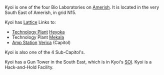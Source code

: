 Kyoi is one of the four Bio Laboratories on [Amerish](../locations/Amerish.md).
It is located in the very South East of Amerish, in grid N15.

Kyoi has [Lattice](../terminology/Lattice.md) Links to:

- [Technology Plant](../locations/Technology_Plant.md) [Heyoka](Heyoka.md)
- Technology Plant [Mekala](Mekala.md)
- [Amp Station](../locations/Amp_Station.md) [Verica](Verica.md) (Capitol)

Kyoi is also one of the 4 Sub-Capitol's.

Kyoi has a Gun Tower in the South East, which is in Kyoi's
[SOI](../locations/Sphere_of_Influence.md). Kyoi is a Hack-and-Hold Facility.

<!--[Category:Facilities](Category:Facilities.md)-->
